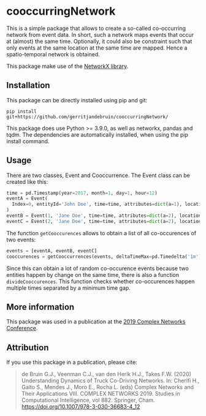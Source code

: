 # cooccurringNetwork

This is a simple package that allows to create a so-called co-occurring network
from event data. In short, such a network maps events that occur at (almost) the
same time. Optionally, it could also be constraint such that only events at the 
same location at the same time are mapped. Hence a spatio-temporal network is 
obtained. 

This package make use of the 
[NetworkX library](https://networkx.org/documentation/stable/). 

## Installation
This package can be directly installed using pip and git:
```
pip install git+https://github.com/gerritjandebruin/cooccurringNetwork/
```
This package does use Python >= 3.9.0, as well as networkx, pandas and tqdm.
The dependencies are automatically installed, when using the pip install
command.

## Usage
There are two classes, Event and Cooccurrence. The Event class can be created
like this:
```python
time = pd.Timestamp(year=2017, month=1, day=1, hour=12)
eventA = Event(
  Index=0, entityId='John Doe', time=time, attributes=dict(a=1), location='NY'
)
eventB = Event(1, 'Jane Doe', time=time, attributes=dict(a=2), location='NY')
eventC = Event(2, 'Jane Doe', time=time, attributes=dict(a=2), location='W')
``` 

The function `getCooccurences` allows to obtain a list of all co-occurences of 
two events:
```python
events = [eventA, eventB, eventC]
cooccurences = getCooccurrences(events, deltaTimeMax=pd.Timedelta('1m'))
```

Since this can obtain a lot of random co-occurence events because two entities
happen by change on the same time, there is also a function 
`divideCooccurences`. This function checks whether co-occurences happen multiple
times separated by a minimum time gap.

## More information
This package was used in a publication at the 
[2019 Complex Networks Conference](https://www.2019.complexnetworks.org/index).

## Attribution
If you use this package in a publication, please cite:
> de Bruin G.J., Veenman C.J., van den Herik H.J., Takes F.W. (2020) Understanding Dynamics of Truck Co-Driving Networks. In: Cherifi H., Gaito S., Mendes J., Moro E., Rocha L. (eds) Complex Networks and Their Applications VIII. COMPLEX NETWORKS 2019. Studies in Computational Intelligence, vol 882. Springer, Cham. https://doi.org/10.1007/978-3-030-36683-4_12
